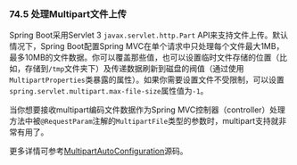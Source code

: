 ### 74.5 处理Multipart文件上传

Spring Boot采用Servlet 3 `javax.servlet.http.Part` API来支持文件上传。默认情况下，Spring Boot配置Spring MVC在单个请求中只处理每个文件最大1MB，最多10MB的文件数据。你可以覆盖那些值，也可以设置临时文件存储的位置（比如，存储到`/tmp`文件夹下）及传递数据刷新到磁盘的阀值（通过使用`MultipartProperties`类暴露的属性）。如果你需要设置文件不受限制，可以设置`spring.servlet.multipart.max-file-size`属性值为`-1`。

当你想要接收multipart编码文件数据作为Spring MVC控制器（controller）处理方法中被`@RequestParam`注解的`MultipartFile`类型的参数时，multipart支持就非常有用了。

更多详情可参考[MultipartAutoConfiguration](https://github.com/spring-projects/spring-boot/tree/v2.0.0.M2/spring-boot-autoconfigure/src/main/java/org/springframework/boot/autoconfigure/web/servlet/MultipartAutoConfiguration.java)源码。

